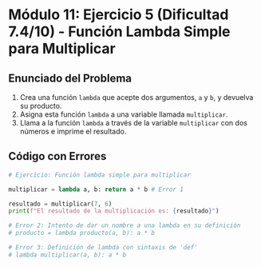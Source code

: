 # Módulo 11: Ejercicio 5 (Dificultad 7.4/10) - Función Lambda Simple para Multiplicar

## Enunciado del Problema

1.  Crea una función `lambda` que acepte dos argumentos, `a` y `b`, y devuelva su producto.
2.  Asigna esta función `lambda` a una variable llamada `multiplicar`.
3.  Llama a la función `lambda` a través de la variable `multiplicar` con dos números e imprime el resultado.

## Código con Errores

```python
# Ejercicio: Función lambda simple para multiplicar

multiplicar = lambda a, b: return a * b # Error 1

resultado = multiplicar(7, 6)
print(f"El resultado de la multiplicación es: {resultado}")

# Error 2: Intento de dar un nombre a una lambda en su definición
# producto = lambda producto(a, b): a * b

# Error 3: Definición de lambda con sintaxis de 'def'
# lambda multiplicar(a, b): a * b
```
